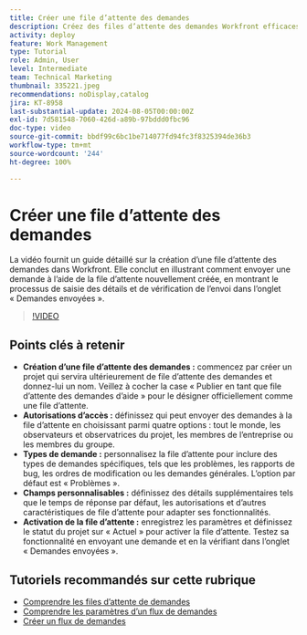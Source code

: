 ```yaml
---
title: Créer une file d’attente des demandes
description: Créez des files d’attente des demandes Workfront efficaces en définissant les autorisations d’accès, en personnalisant les types et champs des demandes, en activant la file d’attente et en testant ses fonctionnalités pour une gestion transparente de la soumission des projets.
activity: deploy
feature: Work Management
type: Tutorial
role: Admin, User
level: Intermediate
team: Technical Marketing
thumbnail: 335221.jpeg
recommendations: noDisplay,catalog
jira: KT-8958
last-substantial-update: 2024-08-05T00:00:00Z
exl-id: 7d581548-7060-426d-a89b-97bddd0fbc96
doc-type: video
source-git-commit: bbdf99c6bc1be714077fd94fc3f8325394de36b3
workflow-type: tm+mt
source-wordcount: '244'
ht-degree: 100%

---
```


# Créer une file d’attente des demandes

La vidéo fournit un guide détaillé sur la création d’une file d’attente des demandes dans Workfront. Elle conclut en illustrant comment envoyer une demande à l’aide de la file d’attente nouvellement créée, en montrant le processus de saisie des détails et de vérification de l’envoi dans l’onglet « Demandes envoyées ».

>[!VIDEO](https://video.tv.adobe.com/v/335221/?quality=12&learn=on&enablevpops=1)

## Points clés à retenir

* **Création d’une file d’attente des demandes :** commencez par créer un projet qui servira ultérieurement de file d’attente des demandes et donnez-lui un nom. Veillez à cocher la case « Publier en tant que file d’attente des demandes d’aide » pour le désigner officiellement comme une file d’attente.
* **Autorisations d’accès :** définissez qui peut envoyer des demandes à la file d’attente en choisissant parmi quatre options : tout le monde, les observateurs et observatrices du projet, les membres de l’entreprise ou les membres du groupe.
* **Types de demande :** personnalisez la file d’attente pour inclure des types de demandes spécifiques, tels que les problèmes, les rapports de bug, les ordres de modification ou les demandes générales. L’option par défaut est « Problèmes ».
* **Champs personnalisables :** définissez des détails supplémentaires tels que le temps de réponse par défaut, les autorisations et d’autres caractéristiques de file d’attente pour adapter ses fonctionnalités.
* **Activation de la file d’attente :** enregistrez les paramètres et définissez le statut du projet sur « Actuel » pour activer la file d’attente. Testez sa fonctionnalité en envoyant une demande et en la vérifiant dans l’onglet « Demandes envoyées ».

## Tutoriels recommandés sur cette rubrique

* [Comprendre les files d’attente de demandes](/help/manage-work/request-queues/understand-request-queues.md)
* [Comprendre les paramètres d’un flux de demandes](/help/manage-work/request-queues/understand-settings-for-a-flow-request.md)
* [Créer un flux de demandes](/help/manage-work/request-queues/create-a-request-flow.md)

